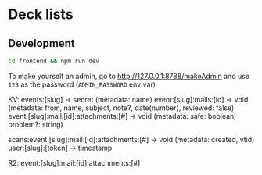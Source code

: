 # Deck lists

## Development

```bash
cd frontend && npm run dev
```

To make yourself an admin, go to <http://127.0.0.1:8788/makeAdmin> and use `123` as the password (`ADMIN_PASSWORD` env var)

KV:
events:[slug] -> secret (metadata: name)
event:[slug]:mails:[id] -> void (metadata: from, name, subject, note?, date(number), reviewed: false)
event:[slug]:mail:[id]:attachments:[#] -> void (metadata: safe: boolean, problem?: string)

scans:event:[slug]:mail:[id]:attachments:[#] -> void (metadata: created, vtid)
user:[slug]:[token] -> timestamp

R2:
event:[slug]:mail:[id]:attachments:[#]
